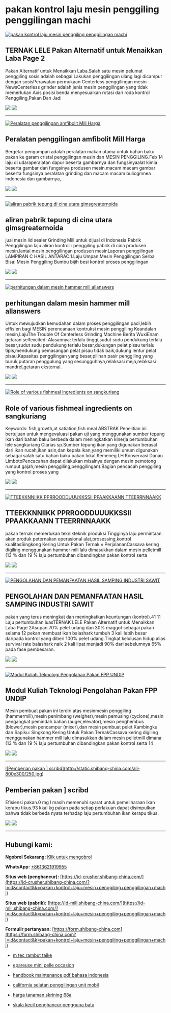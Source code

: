 # pakan kontrol laju mesin penggiling penggilingan machi

<a href="https://swt.shibang-china.com/?l=id&img&k=pakan+kontrol+laju+mesin+penggiling+penggilingan+machi" target="_blank">![pakan kontrol laju mesin penggiling penggilingan machi](http://static.shibang-china.com/all-800x300/1512.jpg)</a>

## TERNAK LELE Pakan Alternatif untuk Menaikkan Laba Page 2
Pakan Alternatif untuk Menaikkan Laba.Salah satu mesin pelumat penggiling sosis adalah sebagai Lakukan penggilingan ulang lagi dicampur dengan sosisPerawatan permukaan Centerless penggilingan mesin NewsCenterless grinder adalah jenis mesin penggilingan yang tidak memerlukan Axis posisi benda menyesuaikan rotasi dari roda kontrol Penggiling,Pakan Dan Jadi


<a href="https://whatsapp.shibangsoft.com/WhatsApp.php" target="_blank" title="WhatsApp">![](http://static.shibang-china.com/icon/whatsapp.png)</a> <a href="https://swt.shibang-china.com/?l=id&icon&k=pakan+kontrol+laju+mesin+penggiling+penggilingan+machi" target="_blank">![](http://static.shibang-china.com/icon/chat-id.png)</a>

---

<a href="https://swt.shibang-china.com/?l=id&img&k=pakan+kontrol+laju+mesin+penggiling+penggilingan+machi" target="_blank">![Peralatan penggilingan amfibolit Mill Harga](http://static.shibang-china.com/all-800x300/1444.jpg)</a>

## Peralatan penggilingan amfibolit Mill Harga
Bergetar pengumpan adalah peralatan makan utama untuk bahan baku pakan ke garam cristal penggilingan mesin dan MESIN PENGGILING.Feb 14 laju di udaraperalatan dapur beserta gambarnya dan fungsinyaalat kimia beserta gambar dan fungsinya produsen mesin.macam macam gambar beserta fungsinya peralatan grinding dan macam macam bulicgmnea indonesia dan gambarnya,


<a href="https://whatsapp.shibangsoft.com/WhatsApp.php" target="_blank" title="WhatsApp">![](http://static.shibang-china.com/icon/whatsapp.png)</a> <a href="https://swt.shibang-china.com/?l=id&icon&k=pakan+kontrol+laju+mesin+penggiling+penggilingan+machi" target="_blank">![](http://static.shibang-china.com/icon/chat-id.png)</a>

---

<a href="https://swt.shibang-china.com/?l=id&img&k=pakan+kontrol+laju+mesin+penggiling+penggilingan+machi" target="_blank">![aliran pabrik tepung di cina utara gimsgreaternoida](http://static.shibang-china.com/all-800x300/790.jpg)</a>

## aliran pabrik tepung di cina utara gimsgreaternoida
jual mesin lid sealer Grinding Mill untuk dijual di Indonesia Pabrik Penggilingan laju aliran kontrol : penggiling pabrik di cina produsen mesin.lantai mesin penggilingan produsen mesinLaporan penggilingan LAMPIRAN C HASIL ANTARAC.1.Laju Umpan Mesin Penggilingan Serba Bisa: Mesin Penggiling Bumbu bijih besi kontrol proses penggilingan


<a href="https://whatsapp.shibangsoft.com/WhatsApp.php" target="_blank" title="WhatsApp">![](http://static.shibang-china.com/icon/whatsapp.png)</a> <a href="https://swt.shibang-china.com/?l=id&icon&k=pakan+kontrol+laju+mesin+penggiling+penggilingan+machi" target="_blank">![](http://static.shibang-china.com/icon/chat-id.png)</a>

---

<a href="https://swt.shibang-china.com/?l=id&img&k=pakan+kontrol+laju+mesin+penggiling+penggilingan+machi" target="_blank">![perhitungan dalam mesin hammer mill allanswers](http://static.shibang-china.com/all-800x300/1161.jpg)</a>

## perhitungan dalam mesin hammer mill allanswers
Untuk mewujudkan kemudahan dalam proses penggilingan padi,lebih effisien bagi MESIN perencanaan kontruksi mesin penggiling Keandalan mesin,LajuThe Trouble Of Centerless Grinding Machine Berita WuxiEnam getaran selfexcited: Alasannya: terlalu tinggi,sudut sudu pendukung terlalu besar,sudut sudu pendukung terlalu besar,dukungan pelat pisau terlalu tipis,mendukung pemasangan pelat pisau tidak baik,dukung lentur pelat pisau.Kapasitas penggilingan yang besar,pilihan pasir penggiling yang buruk,putaran penggulung yang sesungguhnya,relaksasi meja,relaksasi mandrel,getaran eksternal.


<a href="https://whatsapp.shibangsoft.com/WhatsApp.php" target="_blank" title="WhatsApp">![](http://static.shibang-china.com/icon/whatsapp.png)</a> <a href="https://swt.shibang-china.com/?l=id&icon&k=pakan+kontrol+laju+mesin+penggiling+penggilingan+machi" target="_blank">![](http://static.shibang-china.com/icon/chat-id.png)</a>

---

<a href="https://swt.shibang-china.com/?l=id&img&k=pakan+kontrol+laju+mesin+penggiling+penggilingan+machi" target="_blank">![Role of various fishmeal ingredients on sangkuriang](http://static.shibang-china.com/all-800x300/319.jpg)</a>

## Role of various fishmeal ingredients on sangkuriang
Keywords: fish,growth,at satiation,fish meal ABSTRAK Penelitian ini bertujuan untuk mengevaluasi pakan uji yang menggunakan sumber tepung ikan dari bahan baku berbeda dalam meningkatkan kinerja pertumbuhan lele sangkuriang Clarias sp.Sumber tepung ikan yang digunakan berasal dari ikan rucah,ikan asin,dan kepala ikan,yang memiliki umum digunakan sebagai salah satu bahan baku pakan lokal.Kemeneg LH Konservasi Danau LimbotoPencacahan dapat dilakukan misalnya dengan mesin pemotong rumput gajah,mesin penggiling,penggilingan).Bagian pencacah penggiling yang kontrol proses yang


<a href="https://whatsapp.shibangsoft.com/WhatsApp.php" target="_blank" title="WhatsApp">![](http://static.shibang-china.com/icon/whatsapp.png)</a> <a href="https://swt.shibang-china.com/?l=id&icon&k=pakan+kontrol+laju+mesin+penggiling+penggilingan+machi" target="_blank">![](http://static.shibang-china.com/icon/chat-id.png)</a>

---

<a href="https://swt.shibang-china.com/?l=id&img&k=pakan+kontrol+laju+mesin+penggiling+penggilingan+machi" target="_blank">![TTEEKKNNIIKK PPRROODDUUUKKSSII PPAAKKAANN TTEERRNNAAKK](http://static.shibang-china.com/all-800x300/753.jpg)</a>

## TTEEKKNNIIKK PPRROODDUUUKKSSII PPAAKKAANN TTEERRNNAAKK
pakan ternak memerlukan teknikteknik produksi Tingginya laju permintaan akan produk peternakan operasional alat,prosessing,kontrol kualitasSingkong Kering Untuk Pakan Ternak « PerjalananCassava kering digiling menggunakan hammer mill lalu dimasukkan dalam mesin pelletmill (13 % dan 19 % laju pertumbuhan dibandingkan pakan kontrol serta


<a href="https://whatsapp.shibangsoft.com/WhatsApp.php" target="_blank" title="WhatsApp">![](http://static.shibang-china.com/icon/whatsapp.png)</a> <a href="https://swt.shibang-china.com/?l=id&icon&k=pakan+kontrol+laju+mesin+penggiling+penggilingan+machi" target="_blank">![](http://static.shibang-china.com/icon/chat-id.png)</a>

---

<a href="https://swt.shibang-china.com/?l=id&img&k=pakan+kontrol+laju+mesin+penggiling+penggilingan+machi" target="_blank">![PENGOLAHAN DAN PEMANFAATAN HASIL SAMPING INDUSTRI SAWIT](http://static.shibang-china.com/all-800x300/106.jpg)</a>

## PENGOLAHAN DAN PEMANFAATAN HASIL SAMPING INDUSTRI SAWIT
pakan yang terus meningkat dan meningkatkan keuntungan (kontrol).41 11 Laju pertumbuhan luasTERNAK LELE Pakan Alternatif untuk Menaikkan Laba Page 2Asupan 70% pelet udang dan 30% maggot sebagai pakan selama 12 pekan membuat ikan balashark tumbuh 3 kali lebih besar daripada kontrol yang diberi 100% pelet udang.Tingkat kelulusan hidup alias survival rate balashark naik 2 kali lipat menjadi 90% dari sebelumnya 65% pada fase pembesaran.


<a href="https://whatsapp.shibangsoft.com/WhatsApp.php" target="_blank" title="WhatsApp">![](http://static.shibang-china.com/icon/whatsapp.png)</a> <a href="https://swt.shibang-china.com/?l=id&icon&k=pakan+kontrol+laju+mesin+penggiling+penggilingan+machi" target="_blank">![](http://static.shibang-china.com/icon/chat-id.png)</a>

---

<a href="https://swt.shibang-china.com/?l=id&img&k=pakan+kontrol+laju+mesin+penggiling+penggilingan+machi" target="_blank">![Modul Kuliah Teknologi Pengolahan Pakan FPP UNDIP](http://static.shibang-china.com/all-800x300/1017.jpg)</a>

## Modul Kuliah Teknologi Pengolahan Pakan FPP UNDIP
Mesin pembuat pakan ini terdiri atas mesinmesin penggiling (hammermill),mesin penimbang (weigher),mesin pemusing (cyclone),mesin pengangkat pemindah bahan (auger,elevator),mesin penghembus (blower),mesin pencampur (mixer),dan mesin pembuat pelet.Kambingku dan Sapiku: Singkong Kering Untuk Pakan TernakCassava kering digiling menggunakan hammer mill lalu dimasukkan dalam mesin pelletmill dimana (13 % dan 19 % laju pertumbuhan dibandingkan pakan kontrol serta 14


<a href="https://whatsapp.shibangsoft.com/WhatsApp.php" target="_blank" title="WhatsApp">![](http://static.shibang-china.com/icon/whatsapp.png)</a> <a href="https://swt.shibang-china.com/?l=id&icon&k=pakan+kontrol+laju+mesin+penggiling+penggilingan+machi" target="_blank">![](http://static.shibang-china.com/icon/chat-id.png)</a>

---

<a href="https://swt.shibang-china.com/?l=id&img&k=pakan+kontrol+laju+mesin+penggiling+penggilingan+machi" target="_blank">![Pemberian pakan ] scribd](http://static.shibang-china.com/all-800x300/250.jpg)</a>

## Pemberian pakan ] scribd
Efisiensi pakan.0 mg l masih memenuhi syarat untuk pemeliharaan ikan kerapu tikus.93 kkal kg pakan pada setiap perlakuan dapat disimpulkan bahwa tidak berbeda nyata terhadap laju pertumbuhan ikan kerapu tikus.

<a href="https://whatsapp.shibangsoft.com/WhatsApp.php" target="_blank" title="WhatsApp">![](http://static.shibang-china.com/icon/whatsapp.png)</a> <a href="https://swt.shibang-china.com/?l=id&icon&k=pakan+kontrol+laju+mesin+penggiling+penggilingan+machi" target="_blank">![](http://static.shibang-china.com/icon/chat-id.png)</a>

---
## Hubungi kami:

**Ngobrol Sekarang:** [Klik untuk mengobrol](https://swt.shibang-china.com?l=id&contact&k=pakan+kontrol+laju+mesin+penggiling+penggilingan+machi)

**WhatsApp:**  [+8613621919955](https://whatsapp.shibangsoft.com/WhatsApp.php)

**Situs web (penghancur):** [https://id-crusher.shibang-china.com/](https://id-crusher.shibang-china.com/?l=id&contact&k=pakan+kontrol+laju+mesin+penggiling+penggilingan+machi)

**Situs web (pabrik):** [https://id-mill.shibang-china.com/](https://id-mill.shibang-china.com/?l=id&contact&k=pakan+kontrol+laju+mesin+penggiling+penggilingan+machi)

**Formulir pertanyaan:** [https://form.shibang-china.com](https://form.shibang-china.com?l=id&contact&k=pakan+kontrol+laju+mesin+penggiling+penggilingan+machi)

* [m tec rambut taike](../39/m%20tec%20rambut%20taike.md)

* [epareuse mini pelle occasion](../34/epareuse%20mini%20pelle%20occasion.md)

* [handbook maintenance pdf bahasa indonesia](../34/handbook%20maintenance%20pdf%20bahasa%20indonesia.md)

* [california selatan penggilingan unit mobil](../40/california%20selatan%20penggilingan%20unit%20mobil.md)

* [harga tanaman skrining 68a](../31/harga%20tanaman%20skrining%2068a.md)

* [skala kecil penghancur pengguna batu](../38/skala%20kecil%20penghancur%20pengguna%20batu.md)